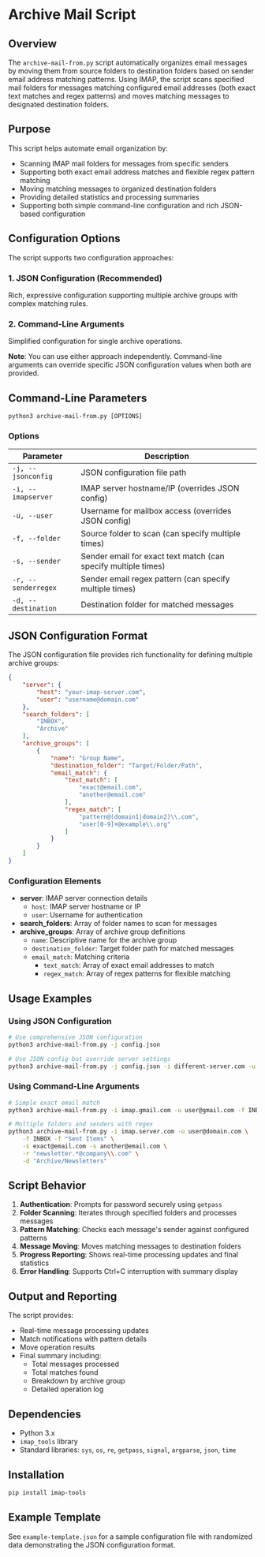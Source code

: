 # Archive Mail Script

## Overview

The `archive-mail-from.py` script automatically organizes email messages by moving them from source folders to destination folders based on sender email address matching patterns. Using IMAP, the script scans specified mail folders for messages matching configured email addresses (both exact text matches and regex patterns) and moves matching messages to designated destination folders.

## Purpose

This script helps automate email organization by:
- Scanning IMAP mail folders for messages from specific senders
- Supporting both exact email address matches and flexible regex pattern matching
- Moving matching messages to organized destination folders
- Providing detailed statistics and processing summaries
- Supporting both simple command-line configuration and rich JSON-based configuration

## Configuration Options

The script supports two configuration approaches:

### 1. JSON Configuration (Recommended)
Rich, expressive configuration supporting multiple archive groups with complex matching rules.

### 2. Command-Line Arguments
Simplified configuration for single archive operations.

**Note**: You can use either approach independently. Command-line arguments can override specific JSON configuration values when both are provided.

## Command-Line Parameters

```
python3 archive-mail-from.py [OPTIONS]
```

### Options

| Parameter | Description |
|-----------|-------------|
| `-j, --jsonconfig` | JSON configuration file path |
| `-i, --imapserver` | IMAP server hostname/IP (overrides JSON config) |
| `-u, --user` | Username for mailbox access (overrides JSON config) |
| `-f, --folder` | Source folder to scan (can specify multiple times) |
| `-s, --sender` | Sender email for exact text match (can specify multiple times) |
| `-r, --senderregex` | Sender email regex pattern (can specify multiple times) |
| `-d, --destination` | Destination folder for matched messages |

## JSON Configuration Format

The JSON configuration file provides rich functionality for defining multiple archive groups:

```json
{
    "server": {
        "host": "your-imap-server.com",
        "user": "username@domain.com"
    },
    "search_folders": [
        "INBOX",
        "Archive"
    ],
    "archive_groups": [
        {
            "name": "Group Name",
            "destination_folder": "Target/Folder/Path",
            "email_match": {
                "text_match": [
                    "exact@email.com",
                    "another@email.com"
                ],
                "regex_match": [
                    "pattern@(domain1|domain2)\\.com",
                    "user[0-9]+@example\\.org"
                ]
            }
        }
    ]
}
```

### Configuration Elements

- **server**: IMAP server connection details
  - `host`: IMAP server hostname or IP
  - `user`: Username for authentication
- **search_folders**: Array of folder names to scan for messages
- **archive_groups**: Array of archive group definitions
  - `name`: Descriptive name for the archive group
  - `destination_folder`: Target folder path for matched messages
  - `email_match`: Matching criteria
    - `text_match`: Array of exact email addresses to match
    - `regex_match`: Array of regex patterns for flexible matching

## Usage Examples

### Using JSON Configuration

```bash
# Use comprehensive JSON configuration
python3 archive-mail-from.py -j config.json

# Use JSON config but override server settings
python3 archive-mail-from.py -j config.json -i different-server.com -u other-user@domain.com
```

### Using Command-Line Arguments

```bash
# Simple exact email match
python3 archive-mail-from.py -i imap.gmail.com -u user@gmail.com -f INBOX -s sender@domain.com -d "Archive/Important"

# Multiple folders and senders with regex
python3 archive-mail-from.py -i imap.server.com -u user@domain.com \
    -f INBOX -f "Sent Items" \
    -s exact@email.com -s another@email.com \
    -r "newsletter.*@company\\.com" \
    -d "Archive/Newsletters"
```

## Script Behavior

1. **Authentication**: Prompts for password securely using `getpass`
2. **Folder Scanning**: Iterates through specified folders and processes messages
3. **Pattern Matching**: Checks each message's sender against configured patterns
4. **Message Moving**: Moves matching messages to destination folders
5. **Progress Reporting**: Shows real-time processing updates and final statistics
6. **Error Handling**: Supports Ctrl+C interruption with summary display

## Output and Reporting

The script provides:
- Real-time message processing updates
- Match notifications with pattern details  
- Move operation results
- Final summary including:
  - Total messages processed
  - Total matches found
  - Breakdown by archive group
  - Detailed operation log

## Dependencies

- Python 3.x
- `imap_tools` library
- Standard libraries: `sys`, `os`, `re`, `getpass`, `signal`, `argparse`, `json`, `time`

## Installation

```bash
pip install imap-tools
```

## Example Template

See `example-template.json` for a sample configuration file with randomized data demonstrating the JSON configuration format.